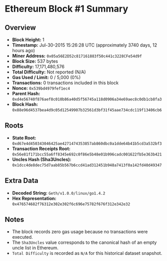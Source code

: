 # Ethereum Block #1 Summary

## Overview
- **Block Height:** 1
- **Timestamp:** Jul-30-2015 15:26:28 UTC (approximately 3740 days, 12 hours ago)
- **Miner Address:** `0x05a56E2D52c817161883f50c441c3228CFe54d9f`
- **Block Size:** 537 bytes
- **Difficulty:** 17,171,480,576
- **Total Difficulty:** Not reported (N/A)
- **Gas Used / Limit:** 0 / 5,000 (0%)
- **Transactions:** 0 transactions included in this block
- **Nonce:** `0x539bd4979fef1ec4`
- **Parent Hash:** `0xd4e56740f876aef8c010b86a40d5f56745a118d0906a34e69aec8c0db1cb8fa3`
- **Block Hash:** `0x88e96d4537bea4d9c05d12549907b32561d3bf31f45aae734cdc119f13406cb6`

## Roots
- **State Root:** `0xd67e4d450343046425ae4271474353857ab860dbc0a1dde64b41b5cd3a532bf3`
- **Transaction Receipts Root:** `0x56e81f171bcc55a6ff8345e692c0f86e5b48e01b996cadc001622fb5e363b421`
- **Uncles Hash (Sha3Uncles):** `0x1dcc4de8dec75d7aab85b567b6ccd41ad312451b948a7413f0a142fd40d49347`

## Extra Data
- **Decoded String:** `Geth/v1.0.0/linux/go1.4.2`
- **Hex Representation:** `0x476574682f76312e302e302f6c696e75782f676f312e342e32`

## Notes
- The block records zero gas usage because no transactions were executed.
- The `Sha3Uncles` value corresponds to the canonical hash of an empty uncle list in Ethereum.
- `Total Difficulty` is recorded as `N/A` for this historical dataset snapshot.
